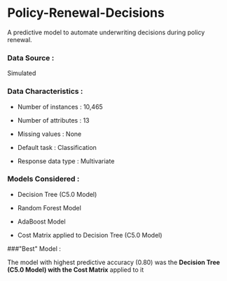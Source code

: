 # Policy-Renewal-Decisions

A predictive model to automate underwriting decisions during policy renewal.

### Data Source :

Simulated

### Data Characteristics :

* Number of instances : 10,465

* Number of attributes : 13

* Missing values : None

* Default task : Classification

* Response data type : Multivariate

### Models Considered :

* Decision Tree (C5.0 Model)

* Random Forest Model

* AdaBoost Model

* Cost Matrix applied to Decision Tree (C5.0 Model)

###"Best" Model :

The model with highest predictive accuracy (0.80) was the **Decision Tree (C5.0 Model) with the Cost Matrix** applied to it




